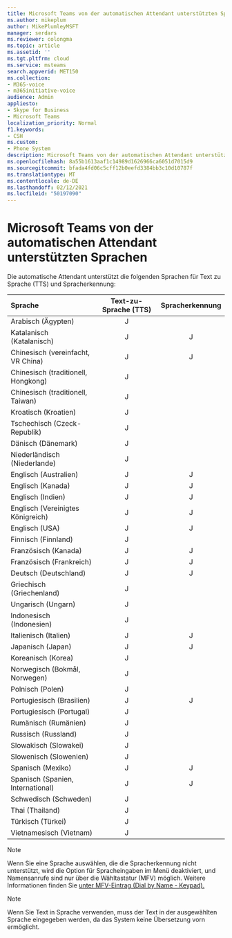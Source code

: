 ```yaml
---
title: Microsoft Teams von der automatischen Attendant unterstützten Sprachen
ms.author: mikeplum
author: MikePlumleyMSFT
manager: serdars
ms.reviewer: colongma
ms.topic: article
ms.assetid: ''
ms.tgt.pltfrm: cloud
ms.service: msteams
search.appverid: MET150
ms.collection:
- M365-voice
- m365initiative-voice
audience: Admin
appliesto:
- Skype for Business
- Microsoft Teams
localization_priority: Normal
f1.keywords:
- CSH
ms.custom:
- Phone System
description: Microsoft Teams von der automatischen Attendant unterstützten Sprachen
ms.openlocfilehash: 8a55b1613aaf1c14989d1626966ca6051d7015d9
ms.sourcegitcommit: bfada4fd06c5cff12b0eefd3384bb3c10d10787f
ms.translationtype: MT
ms.contentlocale: de-DE
ms.lasthandoff: 02/12/2021
ms.locfileid: "50197090"
---
```

# <a name="microsoft-teams-auto-attendant-supported-languages"></a>Microsoft Teams von der automatischen Attendant unterstützten Sprachen

Die automatische Attendant unterstützt die folgenden Sprachen für Text zu Sprache (TTS) und Spracherkennung:

|Sprache                                |Text-zu-Sprache (TTS)     |Spracherkennung                     |
|:---------------------------------------|:-----------------------:|:-------------------------------------:|
|Arabisch (Ägypten)                          |J                        |                                       |
|Katalanisch (Katalanisch)                       |J                        |J                                      |
|Chinesisch (vereinfacht, VR China)               |J                        |J                                      |
|Chinesisch (traditionell, Hongkong)        |J                        |                                       |
|Chinesisch (traditionell, Taiwan)           |J                        |                                       |    
|Kroatisch (Kroatien)                      |J                        |                                       |    
|Tschechisch (Czeck-Republik)                  |J                        |                                       |    
|Dänisch (Dänemark)                        |J                        |                                       |    
|Niederländisch (Niederlande)                     |J                        |                                       |    
|Englisch (Australien)                     |J                        |J                                      |
|Englisch (Kanada)                        |J                        |J                                      |
|Englisch (Indien)                         |J                        |J                                      |
|Englisch (Vereinigtes Königreich)                |J                        |J                                      |
|Englisch (USA)                 |J                        |J                                      |
|Finnisch (Finnland)                       |J                        |                                       |    
|Französisch (Kanada)                         |J                        |J                                      |
|Französisch (Frankreich)                         |J                        |J                                      |
|Deutsch (Deutschland)                        |J                        |J                                      |
|Griechisch (Griechenland)                          |J                        |                                       |
|Ungarisch (Ungarn)                     |J                        |                                       |
|Indonesisch (Indonesien)                  |J                        |                                       |
|Italienisch (Italien)                         |J                        |J                                      |
|Japanisch (Japan)                        |J                        |J                                      |
|Koreanisch (Korea)                          |J                        |                                       |    
|Norwegisch (Bokmål, Norwegen)               |J                        |                                       |    
|Polnisch (Polen)                         |J                        |                                       |    
|Portugiesisch (Brasilien)                     |J                        |J                                      |
|Portugiesisch (Portugal)                   |J                        |                                       |    
|Rumänisch (Rumänien)                      |J                        |                                       |    
|Russisch (Russland)                        |J                        |                                       |    
|Slowakisch (Slowakei)                       |J                        |                                       |    
|Slowenisch (Slowenien)                    |J                        |                                       |    
|Spanisch (Mexiko)                        |J                        |J                                      |
|Spanisch (Spanien, International)          |J                        |J                                      |
|Schwedisch (Schweden)                        |J                        |                                       |    
|Thai (Thailand)                         |J                        |                                       |    
|Türkisch (Türkei)                        |J                        |                                       |    
|Vietnamesisch (Vietnam)                    |J                        |                                       |    

> [!NOTE]
> Wenn Sie eine Sprache auswählen, die die Spracherkennung nicht unterstützt, wird die Option für Spracheingaben im Menü deaktiviert, und Namensanrufe sind nur über die Wähltastatur (MFV) möglich. Weitere Informationen finden Sie [unter MFV-Eintrag (Dial by Name - Keypad).](dial-voice-reference.md#dial-by-name---keypad-dtmf-entry)

> [!NOTE]
> Wenn Sie Text in Sprache verwenden, muss der Text in der ausgewählten Sprache eingegeben werden, da das System keine Übersetzung vorn ermöglicht.
